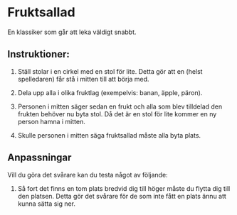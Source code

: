 # Fruktsallad

En klassiker som går att leka väldigt snabbt.

## Instruktioner:

1. Ställ stolar i en cirkel med en stol för lite. Detta gör att en (helst spelledaren) får stå i mitten till att börja med.

2. Dela upp alla i olika fruktlag (exempelvis: banan, äpple, päron).

3. Personen i mitten säger sedan en frukt och alla som blev tilldelad den frukten behöver nu byta stol. Då det är en stol för lite kommer en ny person hamna i mitten.

4. Skulle personen i mitten säga fruktsallad måste alla byta plats.

## Anpassningar

Vill du göra det svårare kan du testa något av följande:

1. Så fort det finns en tom plats bredvid dig till höger måste du flytta dig till den platsen. Detta gör det svårare för de som inte fått en plats ännu att kunna sätta sig ner.
